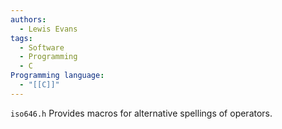 ```yaml
---
authors:
  - Lewis Evans
tags:
  - Software
  - Programming
  - C
Programming language:
  - "[[C]]"
---
```

`iso646.h` Provides macros for alternative spellings of operators.